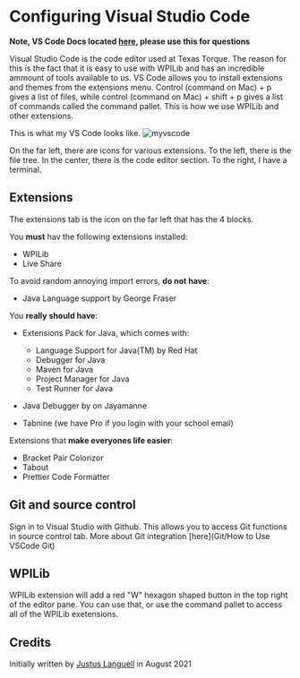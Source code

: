 # Configuring Visual Studio Code

**Note, VS Code Docs located [here](https://code.visualstudio.com/docs), please use this for questions**

Visual Studio Code is the code editor used at Texas Torque. The reason for this is the fact that it is easy to use with WPILib and has an incredible ammount of tools available to us. VS Code allows you to install extensions and themes from the extensions menu. Control (command on Mac) + p gives a list of files, while control (command on Mac) + shift + p gives a list of commands called the command pallet. This is how we use WPILib and other extensions.

This is what my VS Code looks like.
![myvscode](/static/imgs/myvscode.png)

On the far left, there are icons for various extensions. To the left, there is the file tree. In the center, there is the code editor section. To the right, I have a terminal.

## Extensions

The extensions tab is the icon on the far left that has the 4 blocks.

You **must** hav the following extensions installed:

- WPILib
- Live Share

To avoid random annoying import errors, **do not have**:

- Java Language support by George Fraser

You **really should have**:

- Extensions Pack for Java, which comes with:
  - Language Support for Java(TM) by Red Hat
  - Debugger for Java
  - Maven for Java
  - Project Manager for Java
  - Test Runner for Java

- Java Debugger by on Jayamanne
- Tabnine (we have Pro if you login with your school email)

Extensions that **make everyones life easier**:

- Bracket Pair Colorizor
- Tabout
- Prettier Code Formatter

## Git and source control

Sign in to Visual Studio with Github. This allows you to access Git functions in source control tab. More about Git integration [here](Git/How to Use VSCode Git)

## WPILib

WPILib extension will add a red "W" hexagon shaped button in the top right of the editor pane. You can use that, or use the command pallet to access all of the WPILib exetensions.

## Credits

Initially written by [Justus Languell](https://github.com/Juicestus) in August 2021
